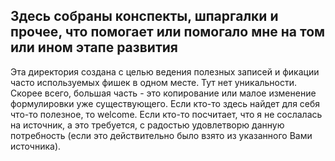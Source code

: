 ## Здесь собраны конспекты, шпаргалки и прочее, что помогает или помогало мне на том или ином этапе развития

Эта директория создана с целью ведения полезных записей и фикации часто используемых фишек в одном месте. Тут нет 
уникальности. Скорее всего, большая часть - это копирование или малое изменение формулировки уже существующего.
Если кто-то здесь найдет для себя что-то полезное, то welcome. Если кто-то посчитает, что я не сослалась на источник, 
а это требуется, с радостью удовлетворю данную потребность (если это действительно было взято из указанного Вами источника).
